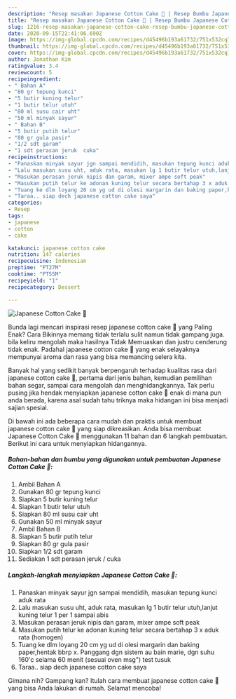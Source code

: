 ```yaml
---
description: "Resep masakan Japanese Cotton Cake 🍰 | Resep Bumbu Japanese Cotton Cake 🍰 Yang Menggugah Selera"
title: "Resep masakan Japanese Cotton Cake 🍰 | Resep Bumbu Japanese Cotton Cake 🍰 Yang Menggugah Selera"
slug: 1216-resep-masakan-japanese-cotton-cake-resep-bumbu-japanese-cotton-cake-yang-menggugah-selera
date: 2020-09-15T22:41:06.690Z
image: https://img-global.cpcdn.com/recipes/d45496b193a61732/751x532cq70/japanese-cotton-cake-🍰-foto-resep-utama.jpg
thumbnail: https://img-global.cpcdn.com/recipes/d45496b193a61732/751x532cq70/japanese-cotton-cake-🍰-foto-resep-utama.jpg
cover: https://img-global.cpcdn.com/recipes/d45496b193a61732/751x532cq70/japanese-cotton-cake-🍰-foto-resep-utama.jpg
author: Jonathan Kim
ratingvalue: 3.4
reviewcount: 5
recipeingredient:
- " Bahan A"
- "80 gr tepung kunci"
- "5 butir kuning telur"
- "1 butir telur utuh"
- "80 ml susu cair uht"
- "50 ml minyak sayur"
- " Bahan B"
- "5 butir putih telur"
- "80 gr gula pasir"
- "1/2 sdt garam"
- "1 sdt perasan jeruk  cuka"
recipeinstructions:
- "Panaskan minyak sayur jgn sampai mendidih, masukan tepung kunci aduk rata"
- "Lalu masukan susu uht, aduk rata, masukan lg 1 butir telur utuh,lanjut kuning telur 1 per 1 sampai abis"
- "Masukan perasan jeruk nipis dan garam, mixer ampe soft peak"
- "Masukan putih telur ke adonan kuning telur secara bertahap 3 x aduk rata (homogen)"
- "Tuang ke dlm loyang 20 cm yg ud di olesi margarin dan baking paper,hentak bbrp x. Panggang dgn sistem au bain marie, dgn suhu 160&#39;c selama 60 menit (sesuai oven msg&#34;) test tusuk"
- "Taraa.. siap dech japanese cotton cake saya"
categories:
- Resep
tags:
- japanese
- cotton
- cake

katakunci: japanese cotton cake 
nutrition: 147 calories
recipecuisine: Indonesian
preptime: "PT27M"
cooktime: "PT55M"
recipeyield: "1"
recipecategory: Dessert

---
```



![Japanese Cotton Cake 🍰](https://img-global.cpcdn.com/recipes/d45496b193a61732/751x532cq70/japanese-cotton-cake-🍰-foto-resep-utama.jpg)

Bunda lagi mencari inspirasi resep japanese cotton cake 🍰 yang Paling Enak? Cara Bikinnya memang tidak terlalu sulit namun tidak gampang juga. bila keliru mengolah maka hasilnya Tidak Memuaskan dan justru cenderung tidak enak. Padahal japanese cotton cake 🍰 yang enak selayaknya mempunyai aroma dan rasa yang bisa memancing selera kita.

Banyak hal yang sedikit banyak berpengaruh terhadap kualitas rasa dari japanese cotton cake 🍰, pertama dari jenis bahan, kemudian pemilihan bahan segar, sampai cara mengolah dan menghidangkannya. Tak perlu pusing jika hendak menyiapkan japanese cotton cake 🍰 enak di mana pun anda berada, karena asal sudah tahu triknya maka hidangan ini bisa menjadi sajian spesial.




Di bawah ini ada beberapa cara mudah dan praktis untuk membuat japanese cotton cake 🍰 yang siap dikreasikan. Anda bisa membuat Japanese Cotton Cake 🍰 menggunakan 11 bahan dan 6 langkah pembuatan. Berikut ini cara untuk menyiapkan hidangannya.

<!--inarticleads1-->

##### Bahan-bahan dan bumbu yang digunakan untuk pembuatan Japanese Cotton Cake 🍰:

1. Ambil  Bahan A
1. Gunakan 80 gr tepung kunci
1. Siapkan 5 butir kuning telur
1. Siapkan 1 butir telur utuh
1. Siapkan 80 ml susu cair uht
1. Gunakan 50 ml minyak sayur
1. Ambil  Bahan B
1. Siapkan 5 butir putih telur
1. Siapkan 80 gr gula pasir
1. Siapkan 1/2 sdt garam
1. Sediakan 1 sdt perasan jeruk / cuka




<!--inarticleads2-->

##### Langkah-langkah menyiapkan Japanese Cotton Cake 🍰:

1. Panaskan minyak sayur jgn sampai mendidih, masukan tepung kunci aduk rata
1. Lalu masukan susu uht, aduk rata, masukan lg 1 butir telur utuh,lanjut kuning telur 1 per 1 sampai abis
1. Masukan perasan jeruk nipis dan garam, mixer ampe soft peak
1. Masukan putih telur ke adonan kuning telur secara bertahap 3 x aduk rata (homogen)
1. Tuang ke dlm loyang 20 cm yg ud di olesi margarin dan baking paper,hentak bbrp x. Panggang dgn sistem au bain marie, dgn suhu 160&#39;c selama 60 menit (sesuai oven msg&#34;) test tusuk
1. Taraa.. siap dech japanese cotton cake saya




Gimana nih? Gampang kan? Itulah cara membuat japanese cotton cake 🍰 yang bisa Anda lakukan di rumah. Selamat mencoba!
